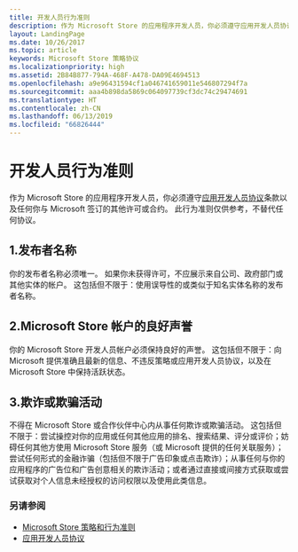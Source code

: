 ```yaml
---
title: 开发人员行为准则
description: 作为 Microsoft Store 的应用程序开发人员，你必须遵守应用开发人员协议条款以及任何你与 Microsoft 签订的其他许可或合约。
layout: LandingPage
ms.date: 10/26/2017
ms.topic: article
keywords: Microsoft Store 策略协议
ms.localizationpriority: high
ms.assetid: 2B84B877-794A-468F-A478-DA09E4694513
ms.openlocfilehash: a9e96431594cf1a046741659011e546807294f7a
ms.sourcegitcommit: aaa4b898da5869c064097739cf3dc74c29474691
ms.translationtype: HT
ms.contentlocale: zh-CN
ms.lasthandoff: 06/13/2019
ms.locfileid: "66826444"
---
```

# <a name="developer-code-of-conduct"></a>开发人员行为准则

作为 Microsoft Store 的应用程序开发人员，你必须遵守[应用开发人员协议](https://docs.microsoft.com/legal/windows/agreements/app-developer-agreement)条款以及任何你与 Microsoft 签订的其他许可或合约。 此行为准则仅供参考，不替代任何协议。


## <a name="1-publisher-name"></a>1.发布者名称

你的发布者名称必须唯一。 如果你未获得许可，不应展示来自公司、政府部门或其他实体的帐户。 这包括但不限于：使用误导性的或类似于知名实体名称的发布者名称。


## <a name="2-store-account-in-good-standing"></a>2.Microsoft Store 帐户的良好声誉

你的 Microsoft Store 开发人员帐户必须保持良好的声誉。 这包括但不限于：向 Microsoft 提供准确且最新的信息、不违反策略或应用开发人员协议，以及在 Microsoft Store 中保持活跃状态。


## <a name="3-fraudulent-or-dishonest-activities"></a>3.欺诈或欺骗活动

不得在 Microsoft Store 或合作伙伴中心内从事任何欺诈或欺骗活动。 这包括但不限于：尝试操控对你的应用或任何其他应用的排名、搜索结果、评分或评价；妨碍任何其他方使用 Microsoft Store 服务（或 Microsoft 提供的任何关联服务）；尝试任何形式的金融诈骗（包括但不限于广告印象或点击欺诈）；从事任何与你的应用程序的广告位和广告创意相关的欺诈活动；或者通过直接或间接方式获取或尝试获取对个人信息未经授权的访问权限以及使用此类信息。


### <a name="see-also"></a>另请参阅

- [Microsoft Store 策略和行为准则](store-policies-and-code-of-conduct.md)
- [应用开发人员协议](https://docs.microsoft.com/legal/windows/agreements/app-developer-agreement)